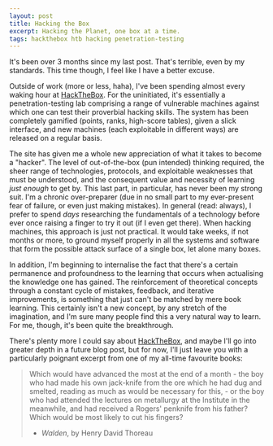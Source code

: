 ```yaml
---
layout: post
title: Hacking the Box
excerpt: Hacking the Planet, one box at a time.
tags: hackthebox htb hacking penetration-testing
---
```


It's been over 3 months since my last post. That's terrible, even by my standards. This time though, I feel like I have a better excuse.

Outside of work (more or less, haha), I've been spending almost every waking hour at [HackTheBox](https://hackthebox.eu/). For the uninitiated, it's essentially a penetration-testing lab comprising a range of vulnerable machines against which one can test their proverbial hacking skills. The system has been completely gamified (points, ranks, high-score tables), given a slick interface, and new machines (each exploitable in different ways) are released on a regular basis.

The site has given me a whole new appreciation of what it takes to become a "hacker". The level of out-of-the-box (pun intended) thinking required, the sheer range of technologies, protocols, and exploitable weaknesses that must be understood, and the consequent value and necessity of learning *just enough* to get by. This last part, in particular, has never been my strong suit. I'm a chronic over-preparer (due in no small part to my ever-present fear of failure, or even just making mistakes). In general (read: always), I prefer to spend *days* researching the fundamentals of a technology before ever once raising a finger to try it out (if I even get there). When hacking machines, this approach is just not practical. It would take weeks, if not months or more, to ground myself properly in all the systems and software that form the possible attack surface of a single box, let alone many boxes.

In addition, I'm beginning to internalise the fact that there's a certain permanence and profoundness to the learning that occurs when actualising the knowledge one has gained. The reinforcement of theoretical concepts through a constant cycle of mistakes, feedback, and iterative improvements, is something that just can't be matched by mere book learning. This certainly isn't a new concept, by any stretch of the imagination, and I'm sure many people find this a very natural way to learn. For me, though, it's been quite the breakthrough.

There's plenty more I could say about [HackTheBox](https://hackthebox.eu/), and maybe I'll go into greater depth in a future blog post, but for now, I'll just leave you with a particularly poignant excerpt from one of my all-time favourite books:

> Which would have advanced the most at the end of a month - the boy who had made his own jack-knife from the ore which he had dug and smelted, reading as much as would be necessary for this, - or the boy who had attended the lectures on metallurgy at the Institute in the meanwhile, and had received a Rogers' penknife from his father? Which would be most likely to cut his fingers?
> - *Walden*, by Henry David Thoreau
